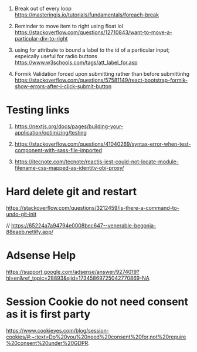 1. Break out of every loop 
https://masteringjs.io/tutorials/fundamentals/foreach-break

2. Reminder to move item to right using float lol
https://stackoverflow.com/questions/12710843/want-to-move-a-particular-div-to-right

3. using for attribute to bound a label to the id of a particular input; espeically useful for radio buttons 
https://www.w3schools.com/tags/att_label_for.asp

3. Formik Validation forced upon submitting rather than before submittinhg
https://stackoverflow.com/questions/57581149/react-bootstrap-formik-show-errors-after-i-click-submit-button


# Testing links

1. https://nextjs.org/docs/pages/building-your-application/optimizing/testing

2. https://stackoverflow.com/questions/41040269/syntax-error-when-test-component-with-sass-file-imported

3. https://itecnote.com/tecnote/reactjs-jest-could-not-locate-module-filename-css-mapped-as-identity-obj-proxy/

# Hard delete git and restart
https://stackoverflow.com/questions/3212459/is-there-a-command-to-undo-git-init


// https://65224a7a94794e0008bec647--venerable-begonia-88eaeb.netlify.app/

# Adsense Help
https://support.google.com/adsense/answer/9274019?hl=en&ref_topic=28893&sjid=17345869725042770869-NA

# Session Cookie do not need consent as it is first party 
https://www.cookieyes.com/blog/session-cookies/#:~:text=Do%20you%20need%20consent%20for,not%20require%20consent%20under%20GDPR.

